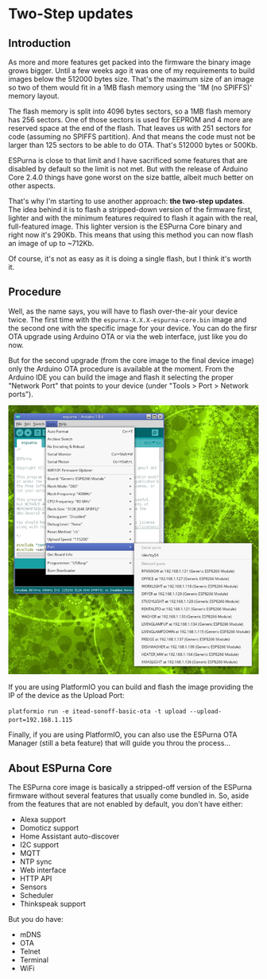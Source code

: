 # Two-Step updates

## Introduction

As more and more features get packed into the firmware the binary image grows bigger. Until a few weeks ago it was one of my requirements to build images below the 512000 bytes size. That's the maximum size of an image so two of them would fit in a 1MB flash memory using the '1M (no SPIFFS)' memory layout.

The flash memory is split into 4096 bytes sectors, so a 1MB flash memory has 256 sectors. One of those sectors is used for EEPROM and 4 more are reserved space at the end of the flash. That leaves us with 251 sectors for code (assuming no SPIFFS partition). And that means the code must not be larger than 125 sectors to be able to do OTA. That's 512000 bytes or 500Kb.

ESPurna is close to that limit and I have sacrificed some features that are disabled by default so the limit is not met. But with the release of Arduino Core 2.4.0 things have gone worst on the size battle, albeit much better on other aspects.

That's why I'm starting to use another approach: **the two-step updates**. The idea behind it is to flash a stripped-down version of the firmware first, lighter and with the minimum features required to flash it again with the real, full-featured image. This lighter version is the ESPurna Core binary and right now it's 290Kb. This means that using this method you can now flash an image of up to ~712Kb.

Of course, it's not as easy as it is doing a single flash, but I think it's worth it.

## Procedure

Well, as the name says, you will have to flash over-the-air your device twice. The first time with the `espurna-X.X.X-espurna-core.bin` image and the second one with the specific image for your device. You can do the firsr OTA upgrade using Arduino OTA or via the web interface, just like you do now.

But for the second upgrade (from the core image to the final device image) only the Arduino OTA procedure is available at the moment. From the Arduino IDE you can build the image and flash it selecting the proper "Network Port" that points to your device (under "Tools > Port > Network ports").

![Arduino OTA](images/arduino/arduino-ota.jpg)

If you are using PlatformIO you can build and flash the image providing the IP of the device as the Upload Port:

`platformio run -e itead-sonoff-basic-ota -t upload --upload-port=192.168.1.115`

Finally, if you are using PlatformIO, you can also use the ESPurna OTA Manager (still a beta feature) that will guide you throu the process...

## About ESPurna Core

The ESPurna core image is basically a stripped-off version of the ESPurna firmware without several features that usually come bundled in. So, aside from the features that are not enabled by default, you don't have either:

* Alexa support
* Domoticz support
* Home Assistant auto-discover
* I2C support
* MQTT
* NTP sync
* Web interface
* HTTP API
* Sensors
* Scheduler
* Thinkspeak support

But you do have: 

* mDNS
* OTA
* Telnet
* Terminal
* WiFi
